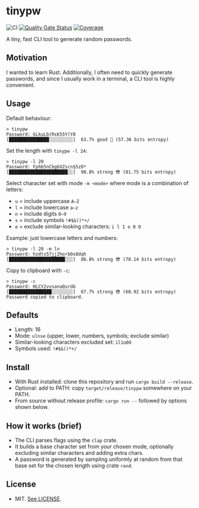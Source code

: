 # tinypw

![CI](https://github.com/marconae/tinypw/actions/workflows/ci.yml/badge.svg) [![Quality Gate Status](https://sonarcloud.io/api/project_badges/measure?project=marconae_tinypw&metric=alert_status)](https://sonarcloud.io/summary/new_code?id=marconae_tinypw) [![Coverage](https://sonarcloud.io/api/project_badges/measure?project=marconae_tinypw&metric=coverage)](https://sonarcloud.io/summary/new_code?id=marconae_tinypw)

A tiny, fast CLI tool to generate random passwords.

## Motivation

I wanted to learn Rust. Additionally, I often need to quickly generate passwords, and since I usually work in a
terminal, a CLI tool is highly convenient.

## Usage

Default behaviour:

```
> tinypw
Password: GLkuLb(RsK55Y(Y8
[███████████████░░░░░░░░░]  63.7% good 🙂 (57.36 bits entropy)
```

Set the length with `tinypw -l 24`:

```
> tinypw -l 20
Password: Fphb5nCbg6XZscn$5zD*
[██████████████████████░░]  90.8% strong 😎 (81.75 bits entropy)
```

Select character set with mode `-m <mode>` where mode is a combination of letters:

- `u` = include uppercase `A–Z`
- `l` = include lowercase `a–z`
- `n` = include digits `0–9`
- `s` = include symbols `!#$&()*+/`
- `e` = exclude similar-looking characters: `i l 1 o 0 O`

Example: just lowercase letters and numbers:

```
> tinypw -l 20 -m ln
Password: hzdtx57jj2horb0x8dqh
[█████████████████████░░░]  86.8% strong 😎 (78.14 bits entropy)
```

Copy to clipboard with `-c`:

```
> tinypw -c
Password: HLCY2vvsanaQurdG
[████████████████░░░░░░░░]  67.7% strong 😎 (60.92 bits entropy)
Password copied to clipboard.
```

## Defaults

- Length: 16
- Mode: `ulnse` (upper, lower, numbers, symbols; exclude similar)
- Similar-looking characters excluded set: `il1o0O`
- Symbols used: `!#$&()*+/`

## Install

- With Rust installed: clone this repository and run `cargo build --release`.
- Optional: add to PATH: copy `target/release/tinypw` somewhere on your PATH.
- From source without release profile: `cargo run --` followed by options shown below.

## How it works (brief)

- The CLI parses flags using the `clap` crate.
- It builds a base character set from your chosen mode, optionally excluding similar characters and adding extra chars.
- A password is generated by sampling uniformly at random from that base set for the chosen length using crate `rand`.

## License

- MIT. [See LICENSE](LICENSE).
